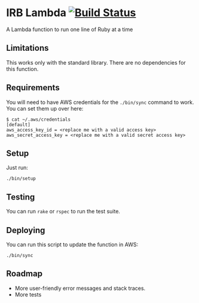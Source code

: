 # IRB Lambda [![Build Status](https://travis-ci.org/fastruby/irbLambda.svg?branch=master)](https://travis-ci.org/fastruby/irbLambda)

A Lambda function to run one line of Ruby at a time

## Limitations

This works only with the standard library. There are no dependencies for this
function.

## Requirements

You will need to have AWS credentials for the `./bin/sync` command to work. You
can set them up over here:

    $ cat ~/.aws/credentials
    [default]
    aws_access_key_id = <replace me with a valid access key>
    aws_secret_access_key = <replace me with a valid secret access key>

## Setup

Just run:

    ./bin/setup

## Testing

You can run `rake` or `rspec` to run the test suite.

## Deploying

You can run this script to update the function in AWS:

    ./bin/sync

## Roadmap

- More user-friendly error messages and stack traces.
- More tests
